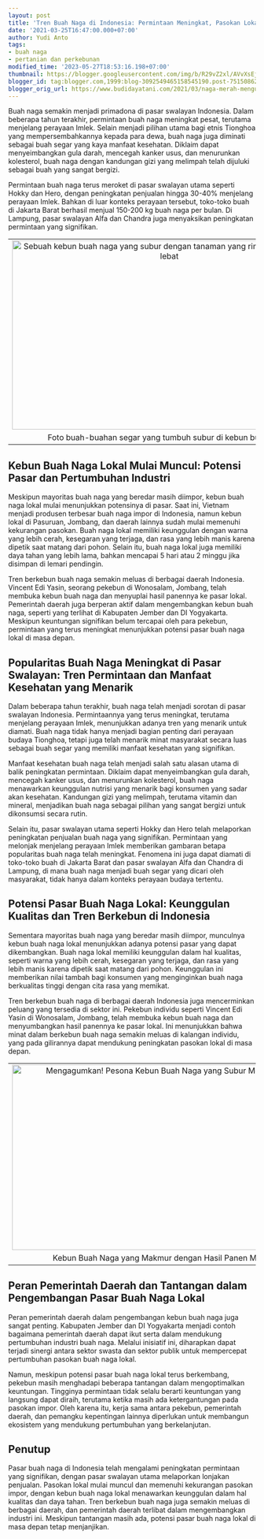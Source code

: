 ```yaml
---
layout: post
title: 'Tren Buah Naga di Indonesia: Permintaan Meningkat, Pasokan Lokal Berkembang'
date: '2021-03-25T16:47:00.000+07:00'
author: Yudi Anto
tags:
- buah naga
- pertanian dan perkebunan
modified_time: '2023-05-27T18:53:16.198+07:00'
thumbnail: https://blogger.googleusercontent.com/img/b/R29vZ2xl/AVvXsEjBBzjpyxfzOXv2YQHOdEJ7qx1QsxGmoSTf-IdMDBxQ0UuAvNrxh2PppZNhxLCzhKgN7rqedt6y4OCjWse7v4QS7OmxnkWRT7CvxmKlavPmjVYQKok-fpt5M7t8P28zGcFBOvxNKuxwcU1SwdF4hmuMJdo4mrsobKYsGKoqxW7gsJJ2nkMyJTS6sv6Zcg/s72-w640-c-h384/buah(1).jpg
blogger_id: tag:blogger.com,1999:blog-3092549465158545190.post-7515086214553560233
blogger_orig_url: https://www.budidayatani.com/2021/03/naga-merah-menguak-pasar.html
---
```


<p>Buah naga semakin menjadi primadona di pasar swalayan Indonesia. Dalam beberapa tahun terakhir, permintaan buah naga meningkat pesat, terutama menjelang perayaan Imlek. Selain menjadi pilihan utama bagi etnis Tionghoa yang mempersembahkannya kepada para dewa, buah naga juga diminati sebagai buah segar yang kaya manfaat kesehatan. Diklaim dapat menyeimbangkan gula darah, mencegah kanker usus, dan menurunkan kolesterol, buah naga dengan kandungan gizi yang melimpah telah dijuluki sebagai buah yang sangat bergizi.</p><p>Permintaan buah naga terus meroket di pasar swalayan utama seperti Hokky dan Hero, dengan peningkatan penjualan hingga 30-40% menjelang perayaan Imlek. Bahkan di luar konteks perayaan tersebut, toko-toko buah di Jakarta Barat berhasil menjual 150-200 kg buah naga per bulan. Di Lampung, pasar swalayan Alfa dan Chandra juga menyaksikan peningkatan permintaan yang signifikan.</p><table align="center" cellpadding="0" cellspacing="0" class="tr-caption-container" style="margin-left: auto; margin-right: auto;"><tbody><tr><td style="text-align: center;"><a href="https://blogger.googleusercontent.com/img/b/R29vZ2xl/AVvXsEjBBzjpyxfzOXv2YQHOdEJ7qx1QsxGmoSTf-IdMDBxQ0UuAvNrxh2PppZNhxLCzhKgN7rqedt6y4OCjWse7v4QS7OmxnkWRT7CvxmKlavPmjVYQKok-fpt5M7t8P28zGcFBOvxNKuxwcU1SwdF4hmuMJdo4mrsobKYsGKoqxW7gsJJ2nkMyJTS6sv6Zcg/s1999/buah(1).jpg" imageanchor="1" style="margin-left: auto; margin-right: auto;"><img alt="Sebuah kebun buah naga yang subur dengan tanaman yang rimbun dan berbuah lebat" border="0" data-original-height="1200" data-original-width="1999" height="384" src="https://blogger.googleusercontent.com/img/b/R29vZ2xl/AVvXsEjBBzjpyxfzOXv2YQHOdEJ7qx1QsxGmoSTf-IdMDBxQ0UuAvNrxh2PppZNhxLCzhKgN7rqedt6y4OCjWse7v4QS7OmxnkWRT7CvxmKlavPmjVYQKok-fpt5M7t8P28zGcFBOvxNKuxwcU1SwdF4hmuMJdo4mrsobKYsGKoqxW7gsJJ2nkMyJTS6sv6Zcg/w640-h384/buah(1).jpg" title="Kebun Buah Naga yang Subur: Keindahan Tanaman Rimbun dan Hasil Melimpah" width="640" /></a></td></tr><tr><td class="tr-caption" style="text-align: center;">Foto buah-buahan segar yang tumbuh subur di kebun buah naga.</td></tr></tbody></table><h2>Kebun Buah Naga Lokal Mulai Muncul: Potensi Pasar dan Pertumbuhan Industri</h2><p>Meskipun mayoritas buah naga yang beredar masih diimpor, kebun buah naga lokal mulai menunjukkan potensinya di pasar. Saat ini, Vietnam menjadi produsen terbesar buah naga impor di Indonesia, namun kebun lokal di Pasuruan, Jombang, dan daerah lainnya sudah mulai memenuhi kekurangan pasokan. Buah naga lokal memiliki keunggulan dengan warna yang lebih cerah, kesegaran yang terjaga, dan rasa yang lebih manis karena dipetik saat matang dari pohon. Selain itu, buah naga lokal juga memiliki daya tahan yang lebih lama, bahkan mencapai 5 hari atau 2 minggu jika disimpan di lemari pendingin.</p><p>Tren berkebun buah naga semakin meluas di berbagai daerah Indonesia. Vincent Edi Yasin, seorang pekebun di Wonosalam, Jombang, telah membuka kebun buah naga dan menyuplai hasil panennya ke pasar lokal. Pemerintah daerah juga berperan aktif dalam mengembangkan kebun buah naga, seperti yang terlihat di Kabupaten Jember dan DI Yogyakarta. Meskipun keuntungan signifikan belum tercapai oleh para pekebun, permintaan yang terus meningkat menunjukkan potensi pasar buah naga lokal di masa depan.</p><h2>Popularitas Buah Naga Meningkat di Pasar Swalayan: Tren Permintaan dan Manfaat Kesehatan yang Menarik</h2><p>Dalam beberapa tahun terakhir, buah naga telah menjadi sorotan di pasar swalayan Indonesia. Permintaannya yang terus meningkat, terutama menjelang perayaan Imlek, menunjukkan adanya tren yang menarik untuk diamati. Buah naga tidak hanya menjadi bagian penting dari perayaan budaya Tionghoa, tetapi juga telah menarik minat masyarakat secara luas sebagai buah segar yang memiliki manfaat kesehatan yang signifikan.</p><p>Manfaat kesehatan buah naga telah menjadi salah satu alasan utama di balik peningkatan permintaan. Diklaim dapat menyeimbangkan gula darah, mencegah kanker usus, dan menurunkan kolesterol, buah naga menawarkan keunggulan nutrisi yang menarik bagi konsumen yang sadar akan kesehatan. Kandungan gizi yang melimpah, terutama vitamin dan mineral, menjadikan buah naga sebagai pilihan yang sangat bergizi untuk dikonsumsi secara rutin.</p><p>Selain itu, pasar swalayan utama seperti Hokky dan Hero telah melaporkan peningkatan penjualan buah naga yang signifikan. Permintaan yang melonjak menjelang perayaan Imlek memberikan gambaran betapa popularitas buah naga telah meningkat. Fenomena ini juga dapat diamati di toko-toko buah di Jakarta Barat dan pasar swalayan Alfa dan Chandra di Lampung, di mana buah naga menjadi buah segar yang dicari oleh masyarakat, tidak hanya dalam konteks perayaan budaya tertentu.</p><h2>Potensi Pasar Buah Naga Lokal: Keunggulan Kualitas dan Tren Berkebun di Indonesia</h2><p>Sementara mayoritas buah naga yang beredar masih diimpor, munculnya kebun buah naga lokal menunjukkan adanya potensi pasar yang dapat dikembangkan. Buah naga lokal memiliki keunggulan dalam hal kualitas, seperti warna yang lebih cerah, kesegaran yang terjaga, dan rasa yang lebih manis karena dipetik saat matang dari pohon. Keunggulan ini memberikan nilai tambah bagi konsumen yang menginginkan buah naga berkualitas tinggi dengan cita rasa yang memikat.</p><p>Tren berkebun buah naga di berbagai daerah Indonesia juga mencerminkan peluang yang tersedia di sektor ini. Pekebun individu seperti Vincent Edi Yasin di Wonosalam, Jombang, telah membuka kebun buah naga dan menyumbangkan hasil panennya ke pasar lokal. Ini menunjukkan bahwa minat dalam berkebun buah naga semakin meluas di kalangan individu, yang pada gilirannya dapat mendukung peningkatan pasokan lokal di masa depan.</p><table align="center" cellpadding="0" cellspacing="0" class="tr-caption-container" style="margin-left: auto; margin-right: auto;"><tbody><tr><td style="text-align: center;"><a href="https://blogger.googleusercontent.com/img/b/R29vZ2xl/AVvXsEhZVX5bMSsj7vqwjQKDY6uNnPc7_bYCG7okeTrCI8JEcmGkovHh9zxhLCFxIx4LF6g5skajNx8bnNilbB-WhV0_1yfE0C4g6RsfvEq2A_sI_T9zfTew5sIchQ8j3X2FYLVYRd237fUYI_Ar5kNG4YyWof2_rufOXOcoDUlQ5_iblzeUhITn5mts-aaIUA/s2047/naga.jpg" imageanchor="1" style="margin-left: auto; margin-right: auto;"><img alt="Mengagumkan! Pesona Kebun Buah Naga yang Subur Memikat Mata" border="0" data-original-height="1200" data-original-width="2047" height="376" src="https://blogger.googleusercontent.com/img/b/R29vZ2xl/AVvXsEhZVX5bMSsj7vqwjQKDY6uNnPc7_bYCG7okeTrCI8JEcmGkovHh9zxhLCFxIx4LF6g5skajNx8bnNilbB-WhV0_1yfE0C4g6RsfvEq2A_sI_T9zfTew5sIchQ8j3X2FYLVYRd237fUYI_Ar5kNG4YyWof2_rufOXOcoDUlQ5_iblzeUhITn5mts-aaIUA/w640-h376/naga.jpg" title="Kebun Buah Naga yang Subur: Keindahan Buah Naga di Tengah Kehijauan" width="640" /></a></td></tr><tr><td class="tr-caption" style="text-align: center;">Kebun Buah Naga yang Makmur dengan Hasil Panen Melimpah</td></tr></tbody></table><h2>Peran Pemerintah Daerah dan Tantangan dalam Pengembangan Pasar Buah Naga Lokal</h2><p>Peran pemerintah daerah dalam pengembangan kebun buah naga juga sangat penting. Kabupaten Jember dan DI Yogyakarta menjadi contoh bagaimana pemerintah daerah dapat ikut serta dalam mendukung pertumbuhan industri buah naga. Melalui inisiatif ini, diharapkan dapat terjadi sinergi antara sektor swasta dan sektor publik untuk mempercepat pertumbuhan pasokan buah naga lokal.</p><p>Namun, meskipun potensi pasar buah naga lokal terus berkembang, pekebun masih menghadapi beberapa tantangan dalam mengoptimalkan keuntungan. Tingginya permintaan tidak selalu berarti keuntungan yang langsung dapat diraih, terutama ketika masih ada ketergantungan pada pasokan impor. Oleh karena itu, kerja sama antara pekebun, pemerintah daerah, dan pemangku kepentingan lainnya diperlukan untuk membangun ekosistem yang mendukung pertumbuhan yang berkelanjutan.</p><h2>Penutup</h2><p>Pasar buah naga di Indonesia telah mengalami peningkatan permintaan yang signifikan, dengan pasar swalayan utama melaporkan lonjakan penjualan. Pasokan lokal mulai muncul dan memenuhi kekurangan pasokan impor, dengan kebun buah naga lokal menawarkan keunggulan dalam hal kualitas dan daya tahan. Tren berkebun buah naga juga semakin meluas di berbagai daerah, dan pemerintah daerah terlibat dalam mengembangkan industri ini. Meskipun tantangan masih ada, potensi pasar buah naga lokal di masa depan tetap menjanjikan.</p>